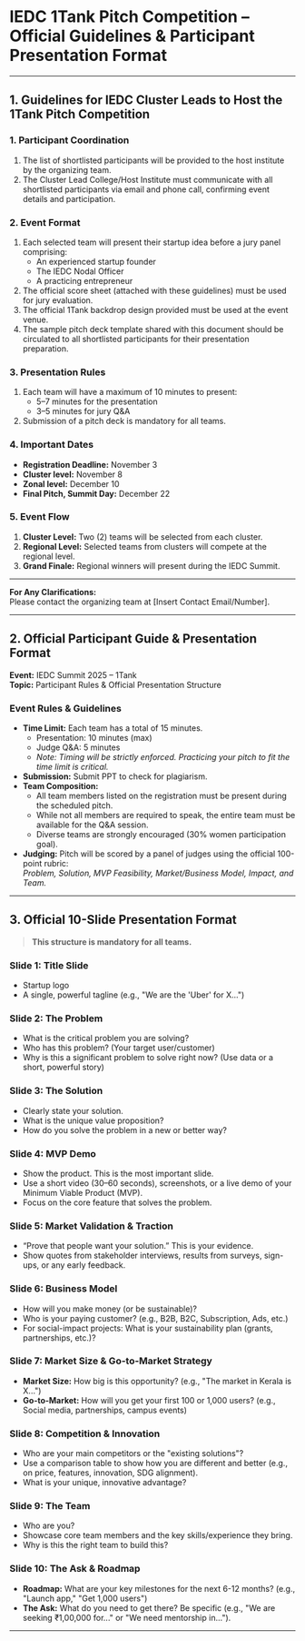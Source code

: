 # IEDC 1Tank Pitch Competition – Official Guidelines & Participant Presentation Format

---

## 1. Guidelines for IEDC Cluster Leads to Host the 1Tank Pitch Competition

### 1. Participant Coordination

1. The list of shortlisted participants will be provided to the host institute by the organizing team.
2. The Cluster Lead College/Host Institute must communicate with all shortlisted participants via email and phone call, confirming event details and participation.

### 2. Event Format

1. Each selected team will present their startup idea before a jury panel comprising:
   - An experienced startup founder  
   - The IEDC Nodal Officer  
   - A practicing entrepreneur
2. The official score sheet (attached with these guidelines) must be used for jury evaluation.
3. The official 1Tank backdrop design provided must be used at the event venue.
4. The sample pitch deck template shared with this document should be circulated to all shortlisted participants for their presentation preparation.

### 3. Presentation Rules

1. Each team will have a maximum of 10 minutes to present:
   - 5–7 minutes for the presentation
   - 3–5 minutes for jury Q&A
2. Submission of a pitch deck is mandatory for all teams.

### 4. Important Dates

- **Registration Deadline:** November 3
- **Cluster level:** November 8
- **Zonal level:** December 10
- **Final Pitch, Summit Day:** December 22

### 5. Event Flow

1. **Cluster Level:** Two (2) teams will be selected from each cluster.
2. **Regional Level:** Selected teams from clusters will compete at the regional level.
3. **Grand Finale:** Regional winners will present during the IEDC Summit.

---
**For Any Clarifications:**  
Please contact the organizing team at [Insert Contact Email/Number].

---

## 2. Official Participant Guide & Presentation Format

**Event:** IEDC Summit 2025 – 1Tank  
**Topic:** Participant Rules & Official Presentation Structure

### Event Rules & Guidelines

- **Time Limit:** Each team has a total of 15 minutes.
  - Presentation: 10 minutes (max)
  - Judge Q&A: 5 minutes
  - _Note: Timing will be strictly enforced. Practicing your pitch to fit the time limit is critical._
- **Submission:** Submit PPT to check for plagiarism.
- **Team Composition:**
  - All team members listed on the registration must be present during the scheduled pitch.
  - While not all members are required to speak, the entire team must be available for the Q&A session.
  - Diverse teams are strongly encouraged (30% women participation goal).
- **Judging:** Pitch will be scored by a panel of judges using the official 100-point rubric:  
  _Problem, Solution, MVP Feasibility, Market/Business Model, Impact, and Team._

---

## 3. Official 10-Slide Presentation Format

> **This structure is mandatory for all teams.**

### **Slide 1: Title Slide**
- Startup logo
- A single, powerful tagline (e.g., "We are the 'Uber' for X...")

### **Slide 2: The Problem**
- What is the critical problem you are solving?
- Who has this problem? (Your target user/customer)
- Why is this a significant problem to solve right now? (Use data or a short, powerful story)

### **Slide 3: The Solution**
- Clearly state your solution.
- What is the unique value proposition?
- How do you solve the problem in a new or better way?

### **Slide 4: MVP Demo**
- Show the product. This is the most important slide.
- Use a short video (30–60 seconds), screenshots, or a live demo of your Minimum Viable Product (MVP).
- Focus on the core feature that solves the problem.

### **Slide 5: Market Validation & Traction**
- “Prove that people want your solution.” This is your evidence.
- Show quotes from stakeholder interviews, results from surveys, sign-ups, or any early feedback.

### **Slide 6: Business Model**
- How will you make money (or be sustainable)?
- Who is your paying customer? (e.g., B2B, B2C, Subscription, Ads, etc.)
- For social-impact projects: What is your sustainability plan (grants, partnerships, etc.)?

### **Slide 7: Market Size & Go-to-Market Strategy**
- **Market Size:** How big is this opportunity? (e.g., "The market in Kerala is X...")
- **Go-to-Market:** How will you get your first 100 or 1,000 users? (e.g., Social media, partnerships, campus events)

### **Slide 8: Competition & Innovation**
- Who are your main competitors or the "existing solutions"?
- Use a comparison table to show how you are different and better (e.g., on price, features, innovation, SDG alignment).
- What is your unique, innovative advantage?

### **Slide 9: The Team**
- Who are you?
- Showcase core team members and the key skills/experience they bring.
- Why is this the right team to build this?

### **Slide 10: The Ask & Roadmap**
- **Roadmap:** What are your key milestones for the next 6-12 months? (e.g., "Launch app," "Get 1,000 users")
- **The Ask:** What do you need to get there? Be specific (e.g., "We are seeking ₹1,00,000 for..." or "We need mentorship in...").

---
